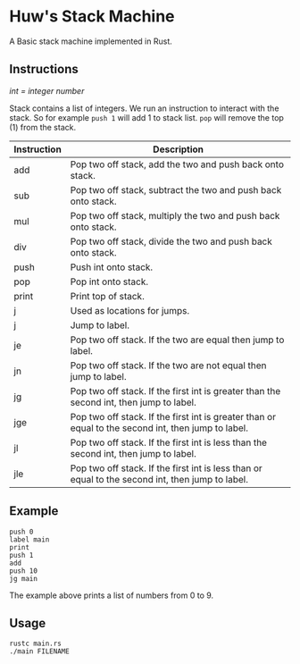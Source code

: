 
# Huw's Stack Machine
A Basic stack machine implemented in Rust.

## Instructions

*int = integer number*

Stack contains a list of integers. We run an instruction to interact with the stack. So for example `push 1` will add 1 to stack list. `pop` will remove the top (1) from the stack.

| Instruction     | Description                                                                                               |
| ----------------| ----------------------------------------------------------------------------------------------------------|
| add             | Pop two off stack, add the two and push back onto stack.                                                  |
| sub             | Pop two off stack, subtract the two and push back onto stack.                                             |
| mul             | Pop two off stack, multiply the two and push back onto stack.                                             |
| div             | Pop two off stack, divide the two and push back onto stack.                                               |
| push <INTEGER>  | Push int onto stack.                                                                                      |
| pop             | Pop int onto stack.                                                                                       |
| print           | Print top of stack.                                                                                       |
| j <LABEL>       | Used as locations for jumps.                                                                              |
| j <LABEL>       | Jump to label.                                                                                            |
| je <LABEL>      | Pop two off stack. If the two are equal then jump to label.                                               |
| jn <LABEL>      | Pop two off stack. If the two are not equal then jump to label.                                           |
| jg <LABEL>      | Pop two off stack. If the first int is greater than the second int, then jump to label.                   |
| jge <LABEL>     | Pop two off stack. If the first int is greater than or equal to the second int, then jump to label.       |
| jl <LABEL>      | Pop two off stack. If the first int is less than the second int, then jump to label.                      |
| jle <LABEL>     | Pop two off stack. If the first int is less than or equal to the second int, then jump to label.          |

## Example
```
push 0
label main
print
push 1
add
push 10
jg main

```
The example above prints a list of numbers from 0 to 9.

## Usage
```
rustc main.rs
./main FILENAME
```
